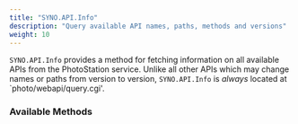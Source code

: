 ```yaml
---
title: "SYNO.API.Info"
description: "Query available API names, paths, methods and versions"
weight: 10
---
```


`SYNO.API.Info` provides a method for fetching information on all available
APIs from the PhotoStation service. Unlike all other APIs which may change
names or paths from version to version, `SYNO.API.Info` is *always* located
at `photo/webapi/query.cgi'.

### Available Methods ###

